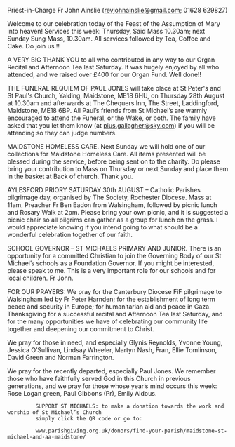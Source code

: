 
Priest-in-Charge Fr John Ainslie ([revjohnainslie@gmail.com](mailto:revjohnainslie@gmail.com); 01628 629827)

Welcome to our celebration today of the Feast of the Assumption of Mary into heaven!
Services this week: Thursday, Said Mass 10.30am; next Sunday Sung Mass, 10.30am. All services followed by
Tea, Coffee and Cake. Do join us !!

A VERY BIG THANK YOU to all who contributed in any way to our Organ Recital and Afternoon Tea last Saturday.
It was hugely enjoyed by all who attended, and we raised over £400 for our Organ Fund. Well done!!

THE FUNERAL REQUIEM OF PAUL JONES will take place at St Peter's and St Paul's Church, Yalding,
Maidstone, ME18 6HU, on Thursday 28th August at 10.30am and afterwards at The Chequers Inn, The Street,
Laddingford, Maidstone, ME18 6BP. All Paul’s friends from St Michael’s are warmly encouraged to attend the
Funeral, or the Wake, or both. The family have asked that you let them know (at [pius.gallagher@sky.com](mailto:pius.gallagher@sky.com)) if you will
be attending so they can judge numbers.

MAIDSTONE HOMELESS CARE. Next Sunday we will hold one of our collections for Maidstone Homeless
Care. All items presented will be blessed during the service, before being sent on to the charity. Do please bring your
contribution to Mass on Thursday or next Sunday and place them in the basket at Back of church. Thank you.

AYLESFORD PRIORY SATURDAY 30th AUGUST – Catholic Parishes pilgrimage day, organised by The Society,
Rochester Diocese. Mass at 11am, Preacher Fr Ben Eadon from Walsingham, followed by picnic lunch and Rosary
Walk at 2pm. Please bring your own picnic, and it is suggested a picnic chair so all pilgrims can gather as a group for
lunch on the grass. I would appreciate knowing if you intend going to what should be a wonderful celebration
together of our faith.

SCHOOL GOVERNOR – ST MICHAELS PRIMARY AND JUNIOR. There is an opportunity for a committed
Christian to join the Governing Body of our St Michael’s schools as a Foundation Governor. If you might be
interested, please speak to me. This is a very important role for our schools and for local children. Fr John.

FOR OUR PRAYERS: We pray for the Canterbury Diocese FiF pilgrimage to Walsingham led by Fr Peter Harnden;
for the establishment of long term peace and security in Europe; for humanitarian aid and peace in Gaza.
Thanksgiving for a successful recital and Afternoon Tea last Saturday, and for the many opportunities we have of
celebrating our community life together and deepening our commitment to Christ.

We pray for those in need, and especially Glynis Reynolds, Yvonne Young, Jessica O’Sullivan, Lindsay Wheeler,
Martyn Nash, Fran, Ellie Tomlinson, David Green and Norman Farrington.

We pray for the recently departed, especially Paul Jones. We remember those who have faithfully served God in
this Church in previous generations, and we pray for those whose year’s mind occurs this week: Rose Logan green,
Paul Gibbons (Pr), Emily Aldous.

             SUPPORT ST MICHAELS: to make a donation towards the work and worship of St Michael’s Church
             simply click the QR code or go to:

             www.parishgiving.org.uk/donors/find-your-parish/maidstone-st-michael-and-aa-maidstone/
